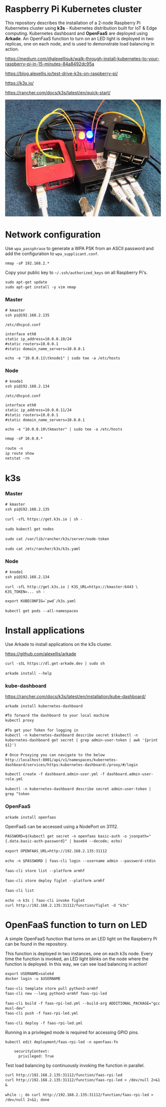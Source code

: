 # Raspberry Pi Kubernetes cluster

This repository describes the installation of a 2-node Raspberry Pi Kubernetes cluster using **k3s** - Kubernetes distribution built for IoT & Edge computing.
Kubernetes dashboard and **OpenFaaS** are deployed using **Arkade**. An OpenFaaS function to turn on an LED light is deployed in two replicas, one on each node, and is used to demonstrate load balancing in action.

https://medium.com/@alexellisuk/walk-through-install-kubernetes-to-your-raspberry-pi-in-15-minutes-84a8492dc95a

https://blog.alexellis.io/test-drive-k3s-on-raspberry-pi/

https://k3s.io/

https://rancher.com/docs/k3s/latest/en/quick-start/

![Raspberry Pi k3s cluster](rpi-k3s.jpg)

# Network configuration

Use `wpa_passphrase` to generate a WPA PSK from an ASCII password and add the configuration to `wpa_supplicant.conf`.

```
nmap -sP 192.168.2.*
```

Copy your public key to `~/.ssh/authorized_keys` on all Raspberry Pi's.

```
sudo apt-get update
sudo apt-get install -y vim nmap
```

### Master

```
# kmaster
ssh pi@192.168.2.135
```

`/etc/dhcpcd.conf`

```
interface eth0
static ip_address=10.0.0.10/24
#static routers=10.0.0.1
#static domain_name_servers=10.0.0.1
```

```
echo -e "10.0.0.11\tknode1" | sudo tee -a /etc/hosts
```

### Node

```
# knode1
ssh pi@192.168.2.134
```

`/etc/dhcpcd.conf`

```
interface eth0
static ip_address=10.0.0.11/24
#static routers=10.0.0.1
#static domain_name_servers=10.0.0.1
```

```
echo -e "10.0.0.10\tkmaster" | sudo tee -a /etc/hosts
```

```
nmap -sP 10.0.0.*

route -n
ip route show
netstat -rn
```

# k3s

### Master

```
# kmaster
ssh pi@192.168.2.135

curl -sfL https://get.k3s.io | sh -

sudo kubectl get nodes

sudo cat /var/lib/rancher/k3s/server/node-token

sudo cat /etc/rancher/k3s/k3s.yaml
```

### Node

```
# knode1
ssh pi@192.168.2.134

curl -sfL http://get.k3s.io | K3S_URL=https://kmaster:6443 \
K3S_TOKEN=... sh -
```

```
export KUBECONFIG=`pwd`/k3s.yaml

kubectl get pods --all-namespaces
```

# Install applications

Use Arkade to install applications on the k3s cluster.

https://github.com/alexellis/arkade

```
curl -sSL https://dl.get-arkade.dev | sudo sh

arkade install --help
```

### kube-dashboard

https://rancher.com/docs/k3s/latest/en/installation/kube-dashboard/

```
arkade install kubernetes-dashboard
```

```
#To forward the dashboard to your local machine
kubectl proxy

#To get your Token for logging in
kubectl -n kubernetes-dashboard describe secret $(kubectl -n kubernetes-dashboard get secret | grep admin-user-token | awk '{print $1}')

# Once Proxying you can navigate to the below
http://localhost:8001/api/v1/namespaces/kubernetes-dashboard/services/https:kubernetes-dashboard:/proxy/#/login
```

```
kubectl create -f dashboard.admin-user.yml -f dashboard.admin-user-role.yml

kubectl -n kubernetes-dashboard describe secret admin-user-token | grep ^token
```

### OpenFaaS

```
arkade install openfaas
```

OpenFaaS can be accessed using a NodePort on 31112.

```
PASSWORD=$(kubectl get secret -n openfaas basic-auth -o jsonpath="{.data.basic-auth-password}" | base64 --decode; echo)

export OPENFAAS_URL=http://192.168.2.135:31112

echo -n $PASSWORD | faas-cli login --username admin --password-stdin

faas-cli store list --platform armhf

faas-cli store deploy figlet --platform armhf

faas-cli list

echo -n k3s | faas-cli invoke figlet
curl http://192.168.2.135:31112/function/figlet -d "k3s"
```

# OpenFaaS function to turn on LED

A simple OpenFaaS function that turns on an LED light on the Raspberry Pi can be found in the repository.

This function is deployed in two instances, one on each k3s node.
Every time the function is invoked, an LED light blinks on the node where the function is deployed.
In this way, we can see load balancing in action!

```
export USERNAME=salekd
docker login -u $USERNAME

faas-cli template store pull python3-armhf
faas-cli new --lang python3-armhf faas-rpi-led

faas-cli build -f faas-rpi-led.yml --build-arg ADDITIONAL_PACKAGE="gcc musl-dev"
faas-cli push -f faas-rpi-led.yml

faas-cli deploy -f faas-rpi-led.yml
```

Running in a privileged mode is required for accessing GPIO pins.

```
kubectl edit deployment/faas-rpi-led -n openfaas-fn
```

```
    securityContext:
      privileged: True
```

Test load balancing by continuously invoking the function in parallel.

```
curl http://192.168.2.135:31112/function/faas-rpi-led
curl http://192.168.2.135:31112/function/faas-rpi-led > /dev/null 2>&1 &

while :; do curl http://192.168.2.135:31112/function/faas-rpi-led > /dev/null 2>&1; done
```
